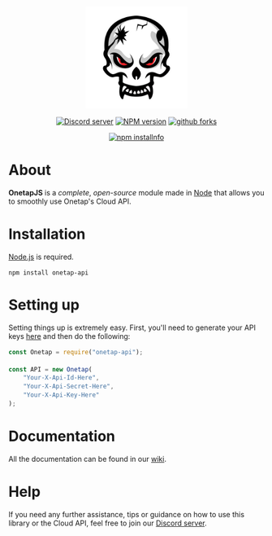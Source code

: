 <div align="center">
  <p>
    <a>
        <img src="onetap_clear.png" alt="logo" width="200">
    </a>
  <p>
    <a href="https://discord.gg/9YMVect"><img src="https://img.shields.io/discord/696116103033651270?color=7289da&logo=discord&logoColor=white" alt="Discord server" /></a>
    <a href="https://www.npmjs.com/package/onetap-api"><img src="https://img.shields.io/npm/v/onetap-api.svg" alt="NPM version" /></a>
    <a href="https://github.com/aprxl/OnetapJS"><img src="https://img.shields.io/github/forks/aprxl/OnetapJS" alt="github forks" /></a>
  <p>
    <a href="https://nodei.co/npm/onetap-api/"><img src="https://nodei.co/npm/onetap-api.png?downloads=true&stars=true" alt="npm installnfo" /></a>
  </p>
</div>

# About

**OnetapJS** is a *complete*, *open-source* module made in [Node](https://nodejs.org/en/) that allows you to smoothly use Onetap's Cloud API.

# Installation

[Node.js](https://nodejs.org/en/) is required.

```npm
npm install onetap-api
```

# Setting up

Setting things up is extremely easy. First, you'll need to generate your API keys [here](https://www.onetap.com/account/cloud/) and then do the following:

```js
const Onetap = require("onetap-api");

const API = new Onetap(
    "Your-X-Api-Id-Here",
    "Your-X-Api-Secret-Here",
    "Your-X-Api-Key-Here"
);
```

# Documentation

All the documentation can be found in our [wiki](https://github.com/aprxl/OnetapJS/wiki).

# Help

If you need any further assistance, tips or guidance on how to use this library or the Cloud API, feel free to join our [Discord server](https://discord.gg/9YMVect).
